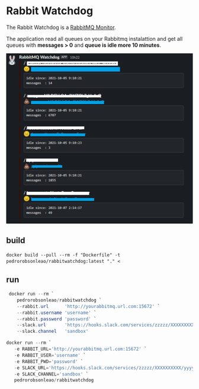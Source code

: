 # Rabbit Watchdog

The Rabbit Watchdog is a [RabbitMQ Monitor](https://rabbitmq.com/).

The application read all queues on your Rabbitmq instalattion and get all queues with **messages > 0** and **queue is idle more 10 minutes**.

![rabbit](./img/RabbitMQWatchdog.png)

## build

`docker build --pull --rm -f "Dockerfile" -t pedrorobsonleao/rabbitwatchdog:latest "." <`

## run

```powershell
 docker run --rm `
    pedrorobsonleao/rabbitwatchdog `
    --rabbit.url      'http://yourabbitmq.url.com:15672' `
    --rabbit.username 'username' `
    --rabbit.password 'password' `
    --slack.url       'https://hooks.slack.com/services/zzzzz/XXXXXXXXXX/yyyyyyyy' `
    --slack.channel   'sandbox'
 ```

 ```powershell
 docker run --rm `
    -e RABBIT_URL='http://yourabbitmq.url.com:15672' `
    -e RABBIT_USER='username' `
    -e RABBIT_PWD='password' `
    -e SLACK_URL='https://hooks.slack.com/services/zzzzz/XXXXXXXXXX/yyyyyyyy' `
    -e SLACK_CHANNEL='sandbox' `
    pedrorobsonleao/rabbitwatchdog
 ```
